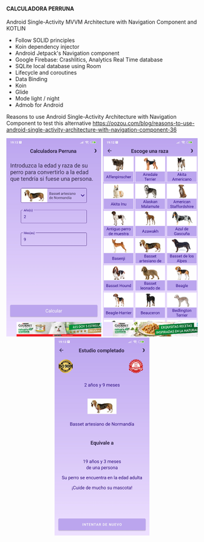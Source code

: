    #### CALCULADORA PERRUNA ####

Android Single-Activity MVVM Architecture with Navigation Component and KOTLIN
 - Follow SOLID principles
 - Koin dependency injector
 - Android Jetpack's Navigation component
 - Google Firebase: Crashlitics, Analytics Real Time database
 - SQLite local database using Room
 - Lifecycle and coroutines
 - Data Binding
 - Koin
 - Glide
 - Mode light / night
 - Admob for Android


Reasons to use Android Single-Activity Architecture with Navigation Component to test this alternative
https://oozou.com/blog/reasons-to-use-android-single-activity-architecture-with-navigation-component-36

<p align="center">
<img src="https://github.com/AlvaroQ/CalculadoraPerruna/blob/master/captures/captura%20home%20edadperruna.jpg" width="250"> 
<img src="https://github.com/AlvaroQ/CalculadoraPerruna/blob/master/captures/captura%20lista%20edadperruna.jpg" width="250"> 
<img src="https://github.com/AlvaroQ/CalculadoraPerruna/blob/master/captures/captura%20resultado%20edadperruna.jpg" width="250"> 
</p>
